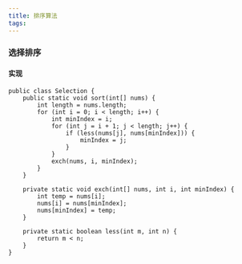 ```yaml
---
title: 排序算法
tags:
---
```


### 选择排序
#### 实现
    public class Selection {
        public static void sort(int[] nums) {
            int length = nums.length;
            for (int i = 0; i < length; i++) {
                int minIndex = i;
                for (int j = i + 1; j < length; j++) {
                    if (less(nums[j], nums[minIndex])) {
                        minIndex = j;
                    }
                }
                exch(nums, i, minIndex);
            }
        }

        private static void exch(int[] nums, int i, int minIndex) {
            int temp = nums[i];
            nums[i] = nums[minIndex];
            nums[minIndex] = temp;
        }

        private static boolean less(int m, int n) {
            return m < n;
        }
    }
  
